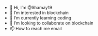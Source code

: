 - 👋 Hi, I’m @Shamay19
- 👀 I’m interested in blockchain
- 🌱 I’m currently learning coding
- 💞️ I’m looking to collaborate on blockchain
- 📫 How to reach me email

<!---
Shamay19/Shamay19 is a ✨ special ✨ repository because its `README.md` (this file) appears on your GitHub profile.
You can click the Preview link to take a look at your changes.
--->
